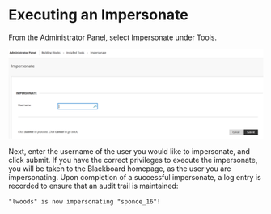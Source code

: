 # Executing an Impersonate

From the Administrator Panel, select Impersonate under Tools.

![](/assets/impersonate_user_entry.png)

Next, enter the username of the user you would like to impersonate, and click submit. If you have the correct privileges to execute the impersonate, you will be taken to the Blackboard homepage, as the user you are impersonating. Upon completion of a successful impersonate, a log entry is recorded to ensure that an audit trail is maintained:

```
"lwoods" is now impersonating "sponce_16"!
```




